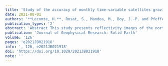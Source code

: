 ```yaml
---
title: 'Study of the accuracy of monthly time-variable satellites gravity field estimates'
date: 2021-08-01
authors: '**Lecomte, H.**, Rosat, S., Mandea, M., Boy, J.-P. and Pfeffer, J.'
publication_types: '2'
abstract: 'Abstract This study presents reflectivity images of the northeast (NE) Japan subduction zone continuous across the ocean and land. As nearly half of its forearc region is under the ocean, data from ocean bottom seismometers (OBSs) must be utilized to fully image the region by passive seismic analysis. The use of OBS data has been a challenge due to inherent characters of the ocean bottom observations: high noise level and effects of seafloor sediment. Now, decent imaging is possible in NE Japan overcoming the high level noise due to the accumulated data set of the OBSs. The low-velocity of seafloor sediment significantly delays and amplifies S waves passing through them, and thus complicates teleseismic waveforms. We identify and correct these effects to produce coherent receiver function images throughout the amphibious subduction zone. Our images provide a potential for discussing new structural features and will help better understanding of the dynamics of the NE Japan subduction zone.'
publication: 'Journal of Geophysical Research: Solid Earth'
volume: '126'
pages: 'e2021JB021918'
info: ', 126, e2021JB021918'
doi: 'https://doi.org/10.1029/2021JB021918'
note: ''
---
```

